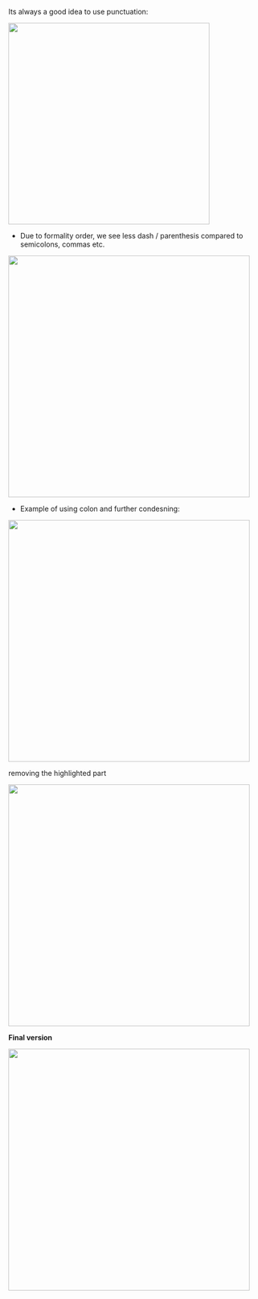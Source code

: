 Its always a good idea to use punctuation:

<img src="https://github.com/shekharbiswas/Writing-simple/assets/32758439/0bdbb545-2cd0-447a-831a-c85c84a6c8f2" width="400">

- Due to formality order, we see less dash / parenthesis compared to semicolons, commas etc.

<img src="https://github.com/shekharbiswas/Writing-simple/assets/32758439/06fbd2d0-3f31-434d-bc35-4243d9732b0b" width="480">

- Example of using colon and further condesning:

<img src="https://github.com/shekharbiswas/Writing-simple/assets/32758439/8d5e78a7-aa21-4e8e-a629-f01f430d8b98" width="480">

removing the highlighted part

<img src="https://github.com/shekharbiswas/Writing-simple/assets/32758439/f3274afd-6fec-4dfd-ae18-4e53e73ee85a" width="480">

**Final version**

<img src="https://github.com/shekharbiswas/Writing-simple/assets/32758439/ebda8a7b-2977-4d4a-a181-274c31355143" width="480">
